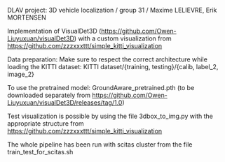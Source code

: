 DLAV project: 3D vehicle localization / group 31 / Maxime LELIEVRE, Erik MORTENSEN

Implementation of VisualDet3D (https://github.com/Owen-Liuyuxuan/visualDet3D) with a custom visualization from https://github.com/zzzxxxttt/simple_kitti_visualization

Data preparation:
Make sure to respect the correct architecture while loading the KITTI dataset:
KITTI dataset/{training, testing}/{calib, label_2, image_2}
 

To use the pretrained model: GroundAware_pretrained.pth (to be downloaded separately from https://github.com/Owen-Liuyuxuan/visualDet3D/releases/tag/1.0)

Test visualization is possible by using the file  3dbox_to_img.py with the appropriate structure from https://github.com/zzzxxxttt/simple_kitti_visualization

The whole pipeline has been run with scitas cluster from the file train_test_for_scitas.sh


